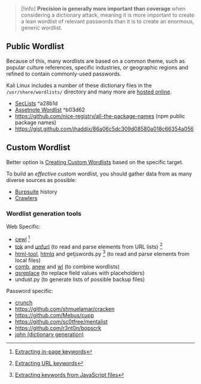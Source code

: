 
>[!info]
>**Precision is generally more important than coverage** when considering a dictionary attack, meaning it is more important to create a lean wordlist of relevant passwords than it is to create an enormous, generic wordlist.

## Public Wordlist

Because of this, many wordlists are based on a common theme, such as popular culture references, specific industries, or geographic regions and refined to contain commonly-used passwords.

Kali Linux includes a number of these dictionary files in the `/usr/share/wordlists/` directory and many more are [hosted online](https://github.com/danielmiessler/SecLists).

- [SecLists](https://github.com/danielmiessler/SecLists) ^a28b1d
- [Assetnote Wordlist](https://wordlists.assetnote.io/) ^b03d62
- https://github.com/nice-registry/all-the-package-names (npm public package names)
- https://gist.github.com/jhaddix/86a06c5dc309d08580a018c66354a056

## Custom Wordlist

Better option is [Creating Custom Wordlists](../../Readwise/Articles/blackbird-eu%20-%20Creating%20Custom%20Wordlists%20for%20Bug%20Bounty%20Targets%20A%20Complete%20Guide.md) based on the specific target.

To build an _effective_ custom wordlist, you should gather data from as many diverse sources as possible:
- [Burpsuite](../Tools/Burpsuite.md) history
- [Crawlers](HTTP%20Recon%20and%20Enumeration.md#Endpoint%20Crawling)

### Wordlist generation tools

Web Specific:
- [cewl](../Tools/cewl.md) [^1]
- [tok](../Tools/tok.md) and [unfurl](../Tools/unfurl.md) (to read and parse elements from URL lists) [^3]
- [html-tool](../Tools/html-tool.md), [htmlq](../Tools/htmlq.md) and getjswords.py [^4] (to read and parse elements from local files)
- [comb](../Tools/comb.md), [anew](../Tools/anew.md) and [wl](../Tools/wl.md) (to combine wordlists)
- [qsreplace](../Tools/qsreplace.md) (to replace field values with placeholders)
- undust.py (to generate lists of possible backup files)

Password specific:
- [crunch](../Tools/crunch.md)
- https://github.com/shmuelamar/cracken
- https://github.com/Mebus/cupp
- https://github.com/sc0tfree/mentalist
- https://github.com/r3nt0n/bopscrk
- [john (dictionary generation)](../Tools/john.md#Dictionary%20generation)

[^3]: [Extracting URL keywords](../../Readwise/Articles/blackbird-eu%20-%20Creating%20Custom%20Wordlists%20for%20Bug%20Bounty%20Targets%20A%20Complete%20Guide.md#Extracting%20URL%20keywords)

[^4]: [Extracting keywords from JavaScript files](../../Readwise/Articles/blackbird-eu%20-%20Creating%20Custom%20Wordlists%20for%20Bug%20Bounty%20Targets%20A%20Complete%20Guide.md#Extracting%20keywords%20from%20JavaScript%20files)

[^1]: [Extracting in-page keywords](../../Readwise/Articles/blackbird-eu%20-%20Creating%20Custom%20Wordlists%20for%20Bug%20Bounty%20Targets%20A%20Complete%20Guide.md#Extracting%20in-page%20keywords)